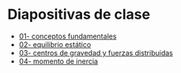 # Diapositivas de clase
* [01- conceptos fundamentales](https://drive.google.com/file/d/1wHVbaJxeK1ICHDDJ3cXFpDhef2HDRwxe/view?usp=sharing)
* [02- equilibrio estático](https://drive.google.com/file/d/1zGMlxq3HT2ADkKtL_xXswFduoYsWvPFG/view?usp=sharing)
* [03- centros de gravedad y fuerzas distribuidas](https://drive.google.com/file/d/1zoq5rxK4id7QVuzhLjPVIDnWY4Xs8iBy/view?usp=sharing)
* [04- momento de inercia](https://drive.google.com/file/d/1I7kO0bDeBa2wgW3hK-erDytze_oy4M1J/view?usp=sharing)

